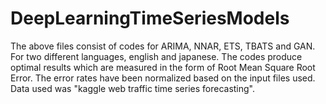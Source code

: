 # DeepLearningTimeSeriesModels

The above files consist of codes for ARIMA, NNAR, ETS, TBATS and GAN.
For two different languages, english and japanese.
The codes produce optimal results which are measured in the form of Root Mean Square Root Error.
The error rates have been normalized based on the input files used.
Data used was "kaggle web traffic time series forecasting".

